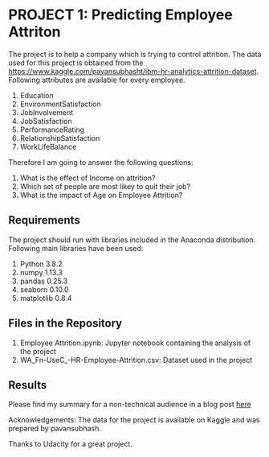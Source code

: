 # PROJECT 1: Predicting Employee Attriton
The project is to help a company which is trying to control attrition. The data used for this project is obtained from the https://www.kaggle.com/pavansubhasht/ibm-hr-analytics-attrition-dataset. Following attributes are available for every employee.

1. Education
2. EnvironmentSatisfaction
3. JobInvolvement
4. JobSatisfaction
5. PerformanceRating
5. RelationshipSatisfaction
6. WorkLifeBalance

Therefore I am going to answer the following questions:
1. What is the effect of Income on attrition?
2. Which set of people are most likey to quit their job?
3. What is the impact of Age on Employee Attrition?

## Requirements
The project should run with libraries included in the Anaconda distribution. Following main libraries have been used:

1. Python 3.8.2
2. numpy 1.13.3
3. pandas 0.25.3
4. seaborn 0.10.0
5. matplotlib 0.8.4

## Files in the Repository
1. Employee Attrition.ipynb: Jupyter notebook containing the analysis of the project
2. WA_Fn-UseC_-HR-Employee-Attrition.csv: Dataset used in the project

## Results
Please find my summary for a non-technical audience in a blog post [here](https://medium.com/@oriyomistephen/predicting-employee-attrition-102d0482cb82)


Acknowledgements:
The data for the project is available on Kaggle and was prepared by pavansubhash.
 
Thanks to Udacity for a great project.

